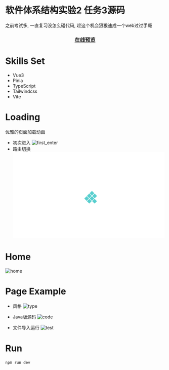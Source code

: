 # 软件体系结构实验2 任务3源码
之前考试多, 一直复习没怎么碰代码, 趁这个机会狠狠速成一个web过过手瘾

<div align="center"><h3><a href="https://marchrory.github.io/software_architecture_lab2/#/home" target="_blank">在线预览</a><h3></div>  

# Skills Set
- Vue3
- Pinia
- TypeScript
- Tailwindcss
- Vite

# Loading
优雅的页面加载动画

- 初次进入
  <img scr="https://github.com/MarchRory/software_architecture_lab2/blob/master/public/FEAnimation.png" alt="first_enter">
- 路由切换
  <img src="https://github.com/MarchRory/software_architecture_lab2/blob/master/public/routerAnimation.png" alt="router_change">

# Home
<img scr="https://github.com/MarchRory/software_architecture_lab2/blob/master/public/home.png" alt="home">

# Page Example
- 风格
  <img scr="https://github.com/MarchRory/software_architecture_lab2/blob/master/public/page.png" alt="type">
  
- Java版源码
  <img scr="https://github.com/MarchRory/software_architecture_lab2/blob/master/public/sourceCode.png" alt="code">

- 文件导入运行
  <img scr="https://github.com/MarchRory/software_architecture_lab2/blob/master/public/test.png" alt="test">
  
# Run
```shell
npm run dev
```
